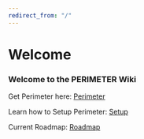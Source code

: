 ```yaml
---
redirect_from: "/"
---
```

# Welcome


### Welcome to the PERIMETER Wiki


Get Perimeter here:
[Perimeter](https://github.com/EM4Volts/Perimeter)

Learn how to Setup Perimeter:
[Setup](/setup.md)

Current Roadmap:
[Roadmap](/roadmap.md)


